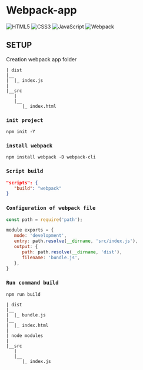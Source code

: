 # Webpack-app
![HTML5](https://img.shields.io/badge/html5-%23E34F26.svg?style=for-the-badge&logo=html5&logoColor=white) ![CSS3](https://img.shields.io/badge/css3-%231572B6.svg?style=for-the-badge&logo=css3&logoColor=white)  ![JavaScript](https://img.shields.io/badge/javascript-%23323330.svg?style=for-the-badge&logo=javascript&logoColor=%23F7DF1E)   ![Webpack](https://img.shields.io/badge/webpack-%238DD6F9.svg?style=for-the-badge&logo=webpack&logoColor=black)

## **SETUP**

Creation webpack app folder

```
| dist
|__
|  |_ index.js
|
|__src
   |
   |__
      |_ index.html
```
### `init project`

```npm
npm init -Y
```
### `install webpack`

```
npm install webpack -D webpack-cli
```

### `Script build`

```json
"scripts": {
   "build": "webpack"
}
```

### `Configuration of webpack file`

```js
const path = require('path');

module exports = {
   mode: 'development',
   entry: path.resolve(__dirname, 'src/index.js'),
   output: {
      path: path.resolve(__dirname, 'dist'),
      filename: 'bundle.js',
   },
}
```

### `Run command build`

```
npm run build
```

```
| dist
|__
|  |_ bundle.js
|__
|  |_ index.html
|
| node modules
|
|__src
   |
   |__
      |_ index.js
```
